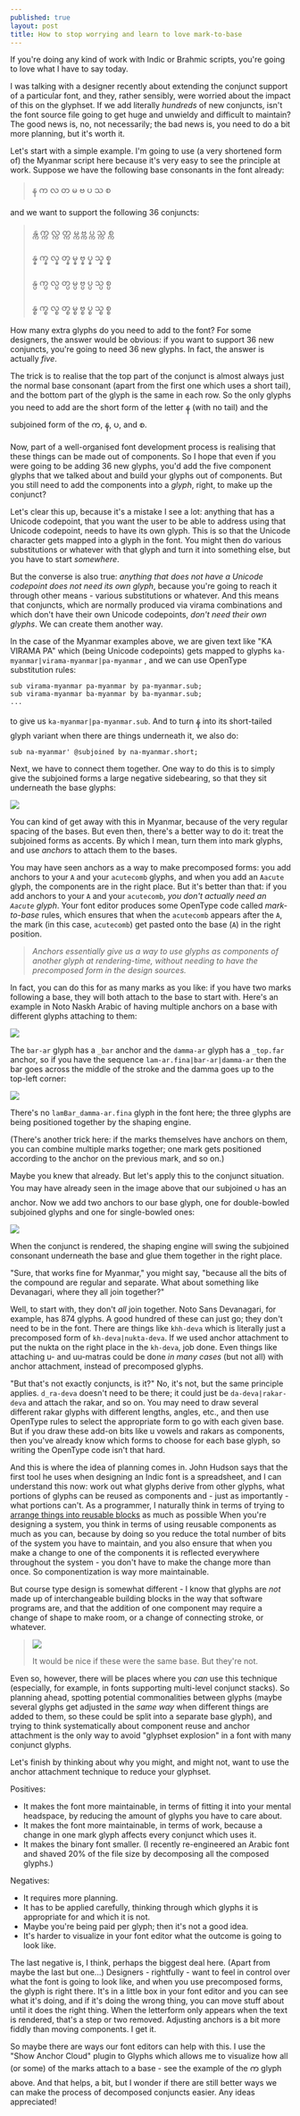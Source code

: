 ```yaml
---
published: true
layout: post
title: How to stop worrying and learn to love mark-to-base
---
```


If you're doing any kind of work with Indic or Brahmic scripts, you're going to love what I have to say today.

I was talking with a designer recently about extending the conjunct support of a particular font, and they, rather sensibly, were worried about the impact of this on the glyphset. If we add literally _hundreds_ of new conjuncts, isn't the font source file going to get huge and unwieldy and difficult to maintain? The good news is, no, not necessarily; the bad news is, you need to do a bit more planning, but it's worth it.

Let's start with a simple example. I'm going to use (a very shortened form of) the Myanmar script here because it's very easy to see the principle at work. Suppose we have the following base consonants in the font already:

> န က လ တ မ ဗ ပ သ စ

and we want to support the following 36 conjuncts:

> န္က က္က လ္က တ္က မ္က ဗ္က ပ္က သ္က စ္က
>
> န္န က္န လ္န တ္န မ္န ဗ္န ပ္န သ္န စ္န
>
> န္ပ က္ပ လ္ပ တ္ပ မ္ပ ဗ္ပ ပ္ပ သ္ပ စ္ပ
>
> န္စ က္စ လ္စ တ္စ မ္စ ဗ္စ ပ္စ သ္စ စ္စ

How many extra glyphs do you need to add to the font? For some designers, the answer would be obvious: if you want to support 36 new conjuncts, you're going to need 36 new glyphs.
In fact, the answer is actually _five_.

The trick is to realise that the top part of the conjunct is almost always just the normal base consonant (apart from the first one which uses a short tail), and the bottom part of the glyph is the same in each row. So the only glyphs you need to add are the short form of the letter န (with no tail) and the subjoined form of the က, န, ပ, and စ.

Now, part of a well-organised font development process is realising that these things can be made out of components. So I hope that even if you were going to be adding 36 new glyphs, you'd add the five component glyphs that we talked about and build your glyphs out of components. But you still need to add the components into a _glyph_, right, to make up the conjunct?

Let's clear this up, because it's a mistake I see a lot: anything that has a Unicode codepoint, that you want the user to be able to address using that Unicode codepoint, needs to have its own glyph. This is so that the Unicode character gets mapped into a glyph in the font. You might then do various substitutions or whatever with that glyph and turn it into something else, but you have to start _somewhere_.

But the converse is also true: _anything that does not have a Unicode codepoint does not need its own glyph_, because you're going to reach it through other means - various substitutions or whatever. And this means that conjuncts, which are normally produced via virama combinations and which don't have their own Unicode codepoints, _don't need their own glyphs_. We can create them another way.

In the case of the Myanmar examples above, we are given text like "KA VIRAMA PA" which (being Unicode codepoints) gets mapped to glyphs `ka-myanmar|virama-myanmar|pa-myanmar` , and we can use OpenType substitution rules:

```
sub virama-myanmar pa-myanmar by pa-myanmar.sub;
sub virama-myanmar ba-myanmar by ba-myanmar.sub;
...
```

to give us `ka-myanmar|pa-myanmar.sub`. And to turn န into its short-tailed glyph variant when there are things underneath it, we also do:

```
sub na-myanmar' @subjoined by na-myanmar.short;
```

Next, we have to connect them together. One way to do this is to simply give the subjoined forms a large negative sidebearing, so that they sit underneath the base glyphs:

<img src="/images/pa-sub.png">

You can kind of get away with this in Myanmar, because of the very regular spacing of the bases. But even then, there's a better way to do it: treat the subjoined forms as accents. By which I mean, turn them into mark glyphs, and use _anchors_ to attach them to the bases.

You may have seen anchors as a way to make precomposed forms: you add anchors to your `A` and your `acutecomb` glyphs, and when you add an `Aacute` glyph, the components are in the right place. But it's better than that: if you add anchors to your `A` and your `acutecomb`, _you don't actually need an `Aacute` glyph_. Your font editor produces some OpenType code called _mark-to-base_ rules, which ensures that when the `acutecomb` appears after the `A`, the mark (in this case, `acutecomb`) get pasted onto the base (`A`) in the right position.

> _Anchors essentially give us a way to use glyphs as components of another glyph at rendering-time, without needing to have the precomposed form in the design sources._

In fact, you can do this for as many marks as you like: if you have two marks following a base, they will both attach to the base to start with. Here's an example in Noto Naskh Arabic of having multiple anchors on a base with different glyphs attaching to them:

<img src="/images/lam-bar.png">

The `bar-ar` glyph has a `_bar` anchor and the `damma-ar` glyph has a `_top.far` anchor, so if you have the sequence `lam-ar.fina|bar-ar|damma-ar` then the bar goes across the middle of the stroke and the damma goes up to the top-left corner:

<img src="/images/lam-bar2.png">

There's no `lamBar_damma-ar.fina` glyph in the font here; the three glyphs are being positioned together by the shaping engine.

(There's another trick here: if the marks themselves have anchors on them, you can combine multiple marks together; one mark gets positioned according to the anchor on the previous mark, and so on.)

Maybe you knew that already. But let's apply this to the conjunct situation. You may have already seen in the image above that our subjoined ပ has an anchor. Now we add two anchors to our base glyph, one for double-bowled subjoined glyphs and one for single-bowled ones:

<img src="/images/ka-anchors.png">

When the conjunct is rendered, the shaping engine will swing the subjoined consonant underneath the base and glue them together in the right place.

"Sure, that works fine for Myanmar," you might say, "because all the bits of the compound are regular and separate. What about something like Devanagari, where they all join together?"

Well, to start with, they don't _all_ join together. Noto Sans Devanagari, for example, has 874 glyphs. A good hundred of these can just go; they don't need to be in the font. There are things like `khh-deva` which is literally just a precomposed form of `kh-deva|nukta-deva`. If we used anchor attachment to put the nukta on the right place in the `kh-deva`, job done. Even things like attaching u- and uu-matras could be done _in many cases_ (but not all) with anchor attachment, instead of precomposed glyphs.

"But that's not exactly conjuncts, is it?" No, it's not, but the same principle applies. `d_ra-deva` doesn't need to be there; it could just be `da-deva|rakar-deva` and attach the rakar, and so on. You may need to draw several different rakar glyphs with different lengths, angles, etc., and then use OpenType rules to select the appropriate form to go with each given base. But if you draw these add-on bits like u vowels and rakars as components, then you've already know which forms to choose for each base glyph, so writing the OpenType code isn't that hard.

And this is where the idea of planning comes in. John Hudson says that the first tool he uses when designing an Indic font is a spreadsheet, and I can understand this now: work out what glyphs derive from other glyphs, what portions of glyphs can be reused as components and - just as importantly - what portions can't. As a programmer, I naturally think in terms of trying to [arrange things into reusable blocks](https://en.wikipedia.org/wiki/Don't_repeat_yourself) as much as possible
When you're designing a system, you think in terms of using reusable components as much as you can, because by doing so you reduce the total number of bits of the system you have to maintain, and you also ensure that when you make a change to one of the components it is reflected everywhere throughout the system - you don't have to make the change more than once. So componentization is way more maintainable.

But course type design is somewhat different - I know that glyphs are _not_ made up of interchangeable building blocks in the way that software programs are, and that the addition of one component may require a change of shape to make room, or a change of connecting stroke, or whatever.

> <img src="/images/nnn.png">
>
> It would be nice if these were the same base. But they're not.

Even so, however, there will be places where you _can_ use this technique (especially, for example, in fonts supporting multi-level conjunct stacks). So planning ahead, spotting potential commonalities between glyphs (maybe several glyphs get adjusted in the _same way_ when different things are added to them, so these could be split into a separate base glyph), and trying to think systematically about component reuse and anchor attachment is the only way to avoid "glyphset explosion" in a font with many conjunct glyphs.

Let's finish by thinking about why you might, and might not, want to use the anchor attachment technique to reduce your glyphset.

Positives:

- It makes the font more maintainable, in terms of fitting it into your mental headspace, by reducing the amount of glyphs you have to care about.
- It makes the font more maintainable, in terms of work, because a change in one mark glyph affects every conjunct which uses it.
- It makes the binary font smaller. (I recently re-engineered an Arabic font and shaved 20% of the file size by decomposing all the composed glyphs.)

Negatives:

- It requires more planning.
- It has to be applied carefully, thinking through which glyphs it is appropriate for and which it is not.
- Maybe you're being paid per glyph; then it's not a good idea.
- It's harder to visualize in your font editor what the outcome is going to look like.

The last negative is, I think, perhaps the biggest deal here. (Apart from maybe the last but one...) Designers - rightfully - want to feel in control over what the font is going to look like, and when you use precomposed forms, the glyph is right there. It's in a little box in your font editor and you can see what it's doing, and if it's doing the wrong thing, you can move stuff about until it does the right thing. When the letterform only appears when the text is rendered, that's a step or two removed. Adjusting anchors is a bit more fiddly than moving components. I get it.

So maybe there are ways our font editors can help with this. I use the "Show Anchor Cloud" plugin to Glyphs which allows me to visualize how all (or some) of the marks attach to a base - see the example of the က glyph above. And that helps, a bit, but I wonder if there are still better ways we can make the process of decomposed conjuncts easier. Any ideas appreciated!
